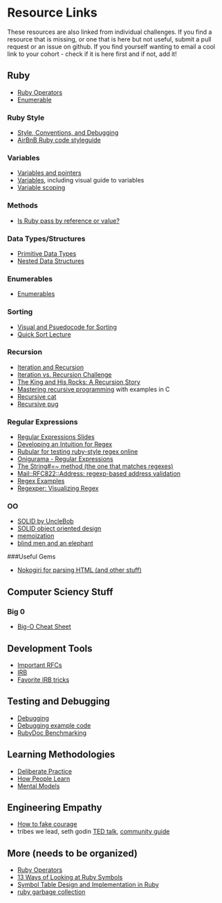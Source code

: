 # Resource Links

These resources are also linked from individual challenges.  If you find a resource that is missing, or one that is here but not useful, submit a pull request or an issue on github.  If you find yourself wanting to email a cool link to your cohort - check if it is here first and if not, add it!

## Ruby

- [Ruby Operators](http://www.tutorialspoint.com/ruby/ruby_operators.htm)
- [Enumerable](http://ruby-doc.org/core-1.9.3/Enumerable.html)

### Ruby Style

- [Style, Conventions, and Debugging](http://ruby.bastardsbook.com/chapters/conventions/)
- [AirBnB Ruby code styleguide](https://github.com/airbnb/ruby)

### Variables
- [Variables and pointers](variables-and-pointers.pdf)
- [Variables](http://ruby.bastardsbook.com/chapters/variables/), including visual guide to variables
- [Variable scoping](https://gist.github.com/alycit/cce40544f02946715266)

### Methods

- [Is Ruby pass by reference or value?](http://stackoverflow.com/questions/1872110/is-ruby-pass-by-reference-or-by-value)

### Data Types/Structures

- [Primitive Data Types](http://en.wikipedia.org/wiki/Primitive_data_type)
- [Nested Data Structures](nested-data-structures.pdf)

### Enumerables
- [Enumerables](http://ruby.bastardsbook.com/chapters/enumerables/)


### Sorting
- [Visual and Psuedocode for Sorting](http://www.sorting-algorithms.com/)
- [Quick Sort Lecture](https://docs.google.com/presentation/d/16oB51uIDQUau9LN8xV5OSpxopojwe7127mcyJ3TL6SE/edit?usp=sharing)

### Recursion
- [Iteration and Recursion](iteration-and-recursion.pdf)
- [Iteration vs. Recursion Challenge](recursion-vs-iteration-benchmarking-challenge.md)
- [The King and His Rocks: A Recursion Story](http://ruby.bastardsbook.com/chapters/recursion/)
- [Mastering recursive programming](http://www.ibm.com/developerworks/library/l-recurs/index.html) with examples in C
- [Recursive cat](http://sweetsugarmama.net/wp-content/uploads/2011/09/hello-kitty-cat-costume.jpg)
- [Recursive pug](http://farm7.staticflickr.com/6033/6291424431_3527ef5bf3_z.jpg)


### Regular Expressions

- [Regular Expressions Slides](regular-expressions.pdf)
- [Developing an Intuition for Regex](../discussions/regex.md)
- [Rubular for testing ruby-style regex online](http://rubular.com/)
- [Onigurama - Regular Expressions](http://www.geocities.jp/kosako3/oniguruma/doc/RE.txt)
- [The String#=~ method (the one that matches regexes)](http://www.ruby-doc.org/core-1.9.3/String.html#method-i-3D-7E)
- [Mail::RFC822::Address: regexp-based address validation](http://ex-parrot.com/~pdw/Mail-RFC822-Address.html)
- [Regex Examples](http://www.regular-expressions.info/examples.html)
- [Regexper: Visualizing Regex](http://www.regexper.com/)

### OO

- [SOLID by UncleBob](http://butunclebob.com/ArticleS.UncleBob.PrinciplesOfOod)
- [SOLID object oriented design](http://en.wikipedia.org/wiki/SOLID_(object-oriented_design))
- [memoization](http://en.wikipedia.org/wiki/Memoization)
- [blind men and an elephant](http://en.wikipedia.org/wiki/Blind_men_and_an_elephant)

###Useful Gems

- [Nokogiri for parsing HTML (and other stuff)](http://nokogiri.org/)


## Computer Sciency Stuff

### Big 0
- [Big-O Cheat Sheet](http://bigocheatsheet.com/#data-structures)

## Development Tools
- [Important RFCs](http://tangentsoft.net/rfcs/)
- [IRB](http://www.rubyinside.com/irb-lets-bone-up-on-the-interactive-ruby-shell-1771.html)
- [Favorite IRB tricks](http://stackoverflow.com/questions/123494/whats-your-favourite-irb-trick)

## Testing and Debugging
- [Debugging](week-1/debugging.md)
- [Debugging example code](../discussions/debugger.rb)
- [RubyDoc Benchmarking](http://www.ruby-doc.org/stdlib-1.9.3/libdoc/benchmark/rdoc/Benchmark.html)

## Learning Methodologies

- [Deliberate Practice](http://www.farnamstreetblog.com/2012/07/what-is-deliberate-practice/)
- [How People Learn](http://www.farnamstreetblog.com/2013/01/how-people-learn/)
- [Mental Models](http://www.farnamstreetblog.com/mental-models/)

## Engineering Empathy

- [How to fake courage](http://blog.42floors.com/fake-courage/#.Ujnq1GRARq6)
- tribes we lead, seth godin [TED talk](http://www.ted.com/talks/seth_godin_on_the_tribes_we_lead.html), [community guide](http://sethgodin.typepad.com/seths_blog/files/TribesQA2.pdf)

## More (needs to be organized)


- [Ruby Operators](http://www.tutorialspoint.com/ruby/ruby_operators.htm)
- [13 Ways of Looking at Ruby Symbols](http://www.randomhacks.net/articles/2007/01/20/13-ways-of-looking-at-a-ruby-symbol#3)
- [Symbol Table Design and Implementation in Ruby](https://www.ruby-forum.com/topic/3513542)
- [ruby garbage collection](http://www.rubyinside.com/how-ruby-manages-memory-and-garbage-collection-3006.html)


